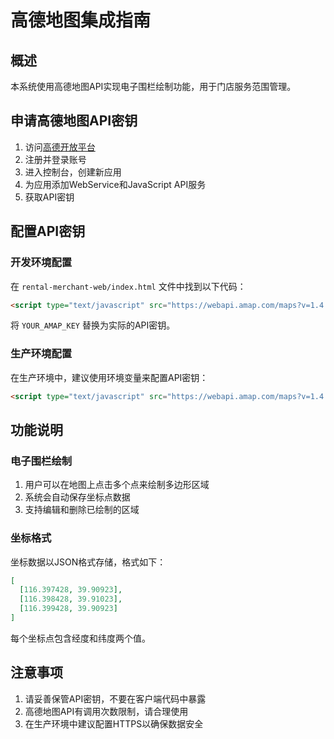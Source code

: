 # 高德地图集成指南

## 概述

本系统使用高德地图API实现电子围栏绘制功能，用于门店服务范围管理。

## 申请高德地图API密钥

1. 访问[高德开放平台](https://lbs.amap.com/)
2. 注册并登录账号
3. 进入控制台，创建新应用
4. 为应用添加WebService和JavaScript API服务
5. 获取API密钥

## 配置API密钥

### 开发环境配置

在 `rental-merchant-web/index.html` 文件中找到以下代码：

```html
<script type="text/javascript" src="https://webapi.amap.com/maps?v=1.4.15&key=YOUR_AMAP_KEY"></script>
```

将 `YOUR_AMAP_KEY` 替换为实际的API密钥。

### 生产环境配置

在生产环境中，建议使用环境变量来配置API密钥：

```html
<script type="text/javascript" src="https://webapi.amap.com/maps?v=1.4.15&key=<%= process.env.AMAP_KEY %>"></script>
```

## 功能说明

### 电子围栏绘制

1. 用户可以在地图上点击多个点来绘制多边形区域
2. 系统会自动保存坐标点数据
3. 支持编辑和删除已绘制的区域

### 坐标格式

坐标数据以JSON格式存储，格式如下：

```json
[
  [116.397428, 39.90923],
  [116.398428, 39.91023],
  [116.399428, 39.90923]
]
```

每个坐标点包含经度和纬度两个值。

## 注意事项

1. 请妥善保管API密钥，不要在客户端代码中暴露
2. 高德地图API有调用次数限制，请合理使用
3. 在生产环境中建议配置HTTPS以确保数据安全